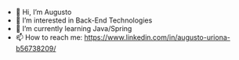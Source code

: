 - 👋 Hi, I’m Augusto
- 👀 I’m interested in Back-End Technologies
- 🌱 I’m currently learning Java/Spring
- 📫 How to reach me: https://www.linkedin.com/in/augusto-uriona-b56738209/

<!---
aguriona/aguriona is a ✨ special ✨ repository because its `README.md` (this file) appears on your GitHub profile.
You can click the Preview link to take a look at your changes.
--->
